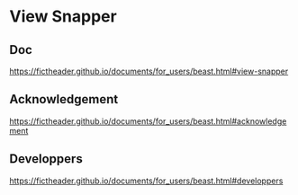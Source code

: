 # View Snapper

## Doc
https://fictheader.github.io/documents/for_users/beast.html#view-snapper

## Acknowledgement
https://fictheader.github.io/documents/for_users/beast.html#acknowledgement

## Developpers
https://fictheader.github.io/documents/for_users/beast.html#developpers

